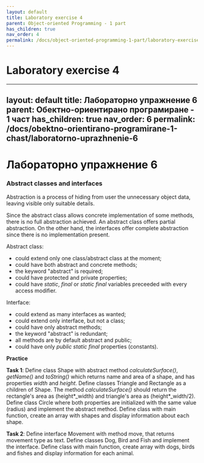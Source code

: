 ```yaml
---
layout: default
title: Laboratory exercise 4
parent: Object-oriented Programming - 1 part
has_children: true
nav_order: 4
permalink: /docs/object-oriented-programming-1-part/laboratory-exercise-4
---
```


# Laboratory exercise 4

---
layout: default
title: Лабораторно упражнение 6
parent: Обектно-ориентирано програмиране - 1 част
has_children: true
nav_order: 6
permalink: /docs/obektno-orientirano-programirane-1-chast/laboratorno-uprazhnenie-6
---
# Лабораторно упражнение 6

### Abstract classes and interfaces

Abstraction is a process of hiding from user the unnecessary object data, leaving visible only suitable details.

Since the abstract class allows concrete implementation of some methods, there is no full abstraction achieved. An abstract class offers partial abstraction.
On the other hand, the interfaces offer complete abstraction since there is no implementation present.

Abstract class:

- could extend only one class/abstract class at the moment;
- could have both abstract and concrete methods;
- the keyword "abstract" is required;
- could have protected and private properties;
- could have *static*, *final* or *static final* variables preceeded with every access modifier.

Interface:

- could extend as many interfaces as wanted;
- could extend only interface, but not a class;
- could have only abstract methods;
- the keyword "abstract" is redundant;
- all methods are by default abstract and public;
- could have only *public static final* properties (constants).


**Practice**

**Task 1**: Define class Shape with abstract method *calculateSurface()*, *getName()* and *toString()* which returns name and area of a shape, and has properties *width* and *height*. Define classes Triangle and Rectangle as a children of Shape. The method *calculateSurface()* should return the rectangle's area as (height*_width) and triangle's area as (height*_width/2). Define class Circle where both properties are initialized with the same value (radius) and implement the abstract method. Define class with main function, create an array with shapes and display information about each shape.

**Task 2**: Define interface Movement with method move, that returns movement type as text. Define classes Dog, Bird and Fish and implement the interface. Define class with main function, create array with dogs, birds and fishes and display information for each animal.
